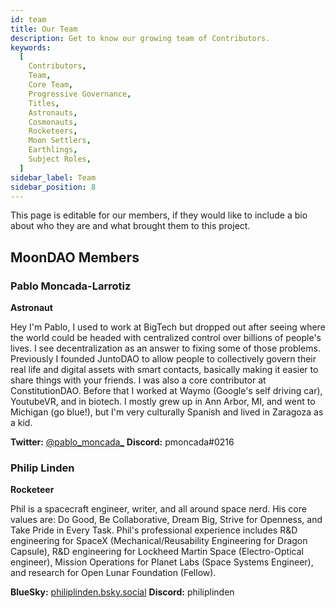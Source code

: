 ```yaml
---
id: team
title: Our Team
description: Get to know our growing team of Contributors.
keywords:
  [
    Contributors,
    Team,
    Core Team,
    Progressive Governance,
    Titles,
    Astronauts,
    Cosmonauts,
    Rocketeers,
    Moon Settlers,
    Earthlings,
    Subject Roles,
  ]
sidebar_label: Team
sidebar_position: 8
---
```


This page is editable for our members, if they would like to include a bio about who they are and what brought them to this project.

## MoonDAO Members

### Pablo Moncada-Larrotiz

**Astronaut**

Hey I'm Pablo, I used to work at BigTech but dropped out after seeing where the world could be headed with centralized control over billions of people's lives. I see decentralization as an answer to fixing some of those problems. Previously I founded JuntoDAO to allow people to collectively govern their real life and digital assets with smart contacts, basically making it easier to share things with your friends. I was also a core contributor at ConstitutionDAO. Before that I worked at Waymo (Google's self driving car), YoutubeVR, and in biotech. I mostly grew up in Ann Arbor, MI, and went to Michigan (go blue!), but I'm very culturally Spanish and lived in Zaragoza as a kid.

**Twitter:** [@pablo_moncada_](https://twitter.com/pablo_moncada_)
**Discord:** pmoncada#0216

### Philip Linden

**Rocketeer**

Phil is a spacecraft engineer, writer, and all around space nerd. His core values are: Do Good, Be Collaborative, Dream Big, Strive for Openness, and Take Pride in Every Task. Phil's professional experience includes R&D engineering for SpaceX (Mechanical/Reusability Engineering for Dragon Capsule), R&D engineering for Lockheed Martin Space (Electro-Optical engineer), Mission Operations for Planet Labs (Space Systems Engineer), and research for Open Lunar Foundation (Fellow).

**BlueSky:** [philiplinden.bsky.social](https://bsky.app/profile/philiplinden.bsky.social)
**Discord:** philiplinden
